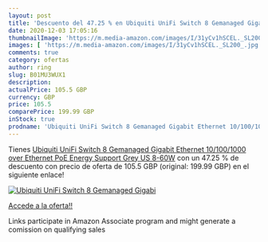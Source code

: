```yaml
---
layout: post
title: 'Descuento del 47.25 % en Ubiquiti UniFi Switch 8 Gemanaged Gigabi'
date: 2020-12-03 17:05:16
thumbnailImage: 'https://m.media-amazon.com/images/I/31yCv1hSCEL._SL200_.jpg'
images: [ 'https://m.media-amazon.com/images/I/31yCv1hSCEL._SL200_.jpg' ]
comments: true
category: ofertas
author: ring
slug: B01MU3WUX1
description:
actualPrice: 105.5 GBP
currency: GBP
price: 105.5
comparePrice: 199.99 GBP
inStock: true
prodname: 'Ubiquiti UniFi Switch 8 Gemanaged Gigabit Ethernet 10/100/1000 over Ethernet  PoE  Energy Support  Grey  US 8-60W'
---
```


Tienes [Ubiquiti UniFi Switch 8 Gemanaged Gigabit Ethernet 10/100/1000 over Ethernet  PoE  Energy Support  Grey  US 8-60W](https://www.amazon.co.uk/dp/B01MU3WUX1/?tag=tolees0a-21) con un 47.25 % de descuento con precio de oferta de 105.5 GBP (original: 199.99 GBP) en el siguiente enlace!

[![Ubiquiti UniFi Switch 8 Gemanaged Gigabi](https://m.media-amazon.com/images/I/31yCv1hSCEL._SL200_.jpg)](https://www.amazon.co.uk/dp/B01MU3WUX1/?tag=tolees0a-21)

[Accede a la oferta!!](https://www.amazon.co.uk/dp/B01MU3WUX1/?tag=tolees0a-21)

Links participate in Amazon Associate program and might generate a comission on qualifying sales


